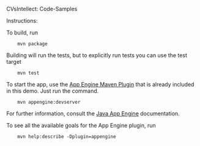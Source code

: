 CVsIntellect: Code-Samples

Instructions:

To build, run
```
    mvn package
```

Building will run the tests, but to explicitly run tests you can use the test target
```
    mvn test
```

To start the app, use the [App Engine Maven Plugin](http://code.google.com/p/appengine-maven-plugin/) that is already included in this demo.  Just run the command.
```
    mvn appengine:devserver
```

For further information, consult the [Java App Engine](https://developers.google.com/appengine/docs/java/overview) documentation.

To see all the available goals for the App Engine plugin, run
```
    mvn help:describe -Dplugin=appengine
```
